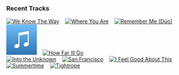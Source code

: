 ### Recent Tracks
[<img src='https://lastfm.freetls.fastly.net/i/u/300x300/864409e9483c3b43cb4c9b860f4e795d.png' width='16%' height='16%' alt='We Know The Way'>](https://www.last.fm/music/opetaia%2bfoa%2527i/_/we%2bknow%2bthe%2bway)&nbsp;&nbsp;&nbsp;&nbsp;[<img src='https://lastfm.freetls.fastly.net/i/u/300x300/4d75dbe282afff199b03a6de8d1318dc.png' width='16%' height='16%' alt='Where You Are'>](https://www.last.fm/music/christopher%2bjackson/_/where%2byou%2bare)&nbsp;&nbsp;&nbsp;&nbsp;[<img src='https://lastfm.freetls.fastly.net/i/u/300x300/a611255faf5c21883f3630f047fff4eb.png' width='16%' height='16%' alt='Remember Me (Dúo)'>](https://www.last.fm/music/miguel/_/remember%2bme%2b%2528d%25c3%25bao%2529)&nbsp;&nbsp;&nbsp;&nbsp;[<img src='https://github.com/atfinke/atfinke/blob/master/placeholder.jpeg?raw=true' width='16%' height='16%' alt='Un Poco Loco'>](https://www.last.fm/music/luis%2b%25c3%2581ngel%2bg%25c3%25b3mez%2bjaramillo/_/un%2bpoco%2bloco)&nbsp;&nbsp;&nbsp;&nbsp;[<img src='https://lastfm.freetls.fastly.net/i/u/300x300/864409e9483c3b43cb4c9b860f4e795d.png' width='16%' height='16%' alt='How Far Ill Go'>](https://www.last.fm/music/auli%2527i%2bcravalho/_/how%2bfar%2bi%2527ll%2bgo)&nbsp;&nbsp;&nbsp;&nbsp;<br>[<img src='https://lastfm.freetls.fastly.net/i/u/300x300/fc8547314116a636f4a7d6ff3df6000f.png' width='16%' height='16%' alt='Into the Unknown'>](https://www.last.fm/music/idina%2bmenzel/_/into%2bthe%2bunknown)&nbsp;&nbsp;&nbsp;&nbsp;[<img src='https://lastfm.freetls.fastly.net/i/u/300x300/05991bdf9e0244a89be4edfffa937ac5.png' width='16%' height='16%' alt='San Francisco'>](https://www.last.fm/music/the%2bmowgli%2527s/_/san%2bfrancisco)&nbsp;&nbsp;&nbsp;&nbsp;[<img src='https://lastfm.freetls.fastly.net/i/u/300x300/ec484f3b2d7129731486c282416d101e.png' width='16%' height='16%' alt='I Feel Good About This'>](https://www.last.fm/music/the%2bmowgli%2527s/_/i%2bfeel%2bgood%2babout%2bthis)&nbsp;&nbsp;&nbsp;&nbsp;[<img src='https://lastfm.freetls.fastly.net/i/u/300x300/46c4aa14fc68c3bc2b7ab06e5ff2018e.png' width='16%' height='16%' alt='Summertime'>](https://www.last.fm/music/the%2bmowgli%2527s/_/summertime)&nbsp;&nbsp;&nbsp;&nbsp;[<img src='https://lastfm.freetls.fastly.net/i/u/300x300/345571782340464e864bcbea341e80ef.png' width='16%' height='16%' alt='Tightrope'>](https://www.last.fm/music/walk%2bthe%2bmoon/_/tightrope)&nbsp;&nbsp;&nbsp;&nbsp;<br>